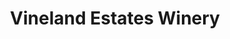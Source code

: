 ---
title: "Vineland Estates Winery"
url: /vineland/vineland-estates-winery-moyer-rd/
shop: wine
---